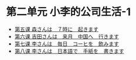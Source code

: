 # 第二单元 小李的公司生活-1
* [第五课 森さんは　７時に　起きます](第五课.md)
* [第六课 吉田さんは　来月　中国へ　行きます](第六课.md)
* [第七课 李さんは　毎日　コーヒを　飲みます](第七课.md)
* [第八课 李さんは　日本語で　手紙を　書きます](第八课.md)
